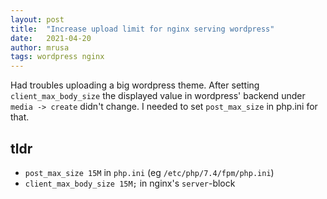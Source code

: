 ```yaml
---
layout: post
title:  "Increase upload limit for nginx serving wordpress"
date:   2021-04-20
author: mrusa
tags: wordpress nginx
---
```


Had troubles uploading a big wordpress theme.
After setting `client_max_body_size` the displayed value in wordpress' backend 
under `media -> create` didn't change. I needed to set `post_max_size` in php.ini 
for that.

## tldr

- `post_max_size 15M` in `php.ini` (eg `/etc/php/7.4/fpm/php.ini`)
- `client_max_body_size 15M;` in nginx's `server`-block
